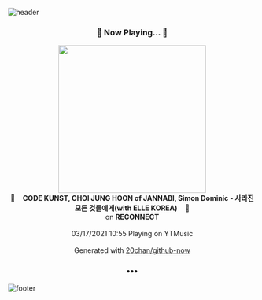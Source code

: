 ![header](https://capsule-render.vercel.app/api?type=wave&height=170&section=header&text=Hi.%20I'm%20SHIFT&fontColor=090707&fontAlignX=45&fontAlignY=65&fontSize=100)

<h3 align="center">🎵 Now Playing... 🎵</h3>
<p align="center">
  <a href="https://music.youtube.com/watch?v=XeR5lk8pPRU">
    <img width="300" src="https://lh3.googleusercontent.com/h7bs8nxW8A8jBxljxrVRWmtfk6F_3HEpLbHf5yajs9_yz-a-56Hu26Mpu-r4Vx4iub9JEcG0zZdUwoAM">
  </a>
  <br>
  🎵&nbsp&nbsp&nbsp <b>CODE KUNST, CHOI JUNG HOON of JANNABI, Simon Dominic - 사라진 모든 것들에게(with ELLE KOREA)</b> &nbsp&nbsp&nbsp🎵
  <br>
  on <b>RECONNECT</b>
  
  <br />
  <br />
  03/17/2021 10:55 Playing on YTMusic
  <br />
  <br />
  Generated with <a href="https://github.com/20chan/github-now">20chan/github-now</a>
</p>

<h3 align="center">•••</h3>

![footer](https://capsule-render.vercel.app/api?type=wave&height=150&section=footer)
